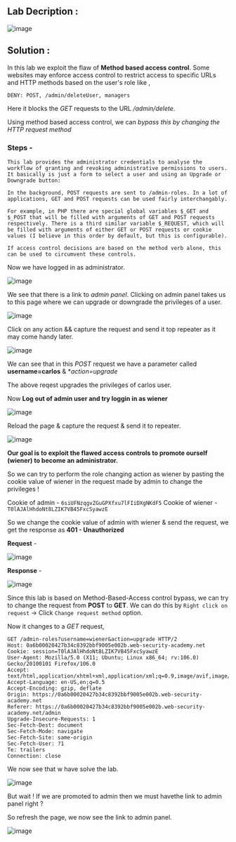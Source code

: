 ## Lab Decription :

![image](https://github.com/sh3bu/Portswigger_labs/assets/67383098/d964f901-24f1-4c01-8336-90ce13bdd4ed)


## Solution :

In this lab we exploit the flaw of  **Method based access control**. Some websites may enforce access control to restrict access to specific URLs and HTTP methods based on the user's role like ,

```http
DENY: POST, /admin/deleteUser, managers
```

Here it blocks the *GET* requests to the  URL */admin/delete*.

Using method based access control, we can *bypass this by changing the HTTP request method*


### Steps -

```
This lab provides the administrator credentials to analyse the workflow of granting and revoking administrative permissions to users. It basically is just a form to select a user and using an Upgrade or Downgrade button:

In the background, POST requests are sent to /admin-roles. In a lot of applications, GET and POST requests can be used fairly interchangably.

For example, in PHP there are special global variables $_GET and $_POST that will be filled with arguments of GET and POST requests respectively. There is a third similar variable $_REQUEST, which will be filled with arguments of either GET or POST requests or cookie values (I believe in this order by default, but this is configurable).

If access control decisions are based on the method verb alone, this can be used to circumvent these controls.
```
Now we have logged in as administrator.

![image](https://github.com/sh3bu/Portswigger_labs/assets/67383098/bc2ae963-230b-4a67-a090-368599943182)

We see that there is a link to *admin panel*. Clicking on admin panel takes us to this page where we can upgrade  or downgrade the privileges of a user.

![image](https://github.com/sh3bu/Portswigger_labs/assets/67383098/a899bc23-32ad-4e54-8f5b-8d648f1f05b1)

Click on any action && capture the request and send it top repeater as it may come handy later.

![image](https://github.com/sh3bu/Portswigger_labs/assets/67383098/a4fb6cb6-3695-48fd-8f43-f46bce773105)

We can see that in this *POST* request we have a parameter called **username=carlos** & **action=upgrade*

The above reqest upgrades the privileges of carlos user.


Now **Log out of admin user and try loggin in as wiener**

![image](https://github.com/sh3bu/Portswigger_labs/assets/67383098/cfce931f-aad7-401c-a435-0fa6443f1c1c)

Reload the page & capture the request & send it to repeater.

![image](https://github.com/sh3bu/Portswigger_labs/assets/67383098/57fabd90-75e5-49af-a1b9-9b3f3bbf0f73)


**Our goal is to exploit the flawed access controls to promote ourself (wiener) to become an administrator.**

So we can try to perform the role changing action as wiener by pasting the cookie value of wiener in the request made by admin to change the privileges !

Cookie of admin -   `6siUFNzqgvZGuGPXfxu7lFIiDXgNKdF5`
Cookie of wiener - `T0lAJAlHhdoNt8LZIK7VB45FxcSyawzE`

So we change the cookie value of admin with wiener & send the request, we get the response as **401 - Unauthorized**

**Request** -

![image](https://github.com/sh3bu/Portswigger_labs/assets/67383098/25a09d45-25f2-4e9d-8966-0ea75a7c4eda)

**Response** -

![image](https://github.com/sh3bu/Portswigger_labs/assets/67383098/a1fd1499-55d4-4c6b-ae48-f3dc53f85b32)

Since this lab is based on Method-Based-Access control bypass, we can try to change the request from **POST** to **GET**. We can do this by `Right click on request` -> Click `Change request method` option.

Now it changes to a *GET* request,

```http
GET /admin-roles?username=wiener&action=upgrade HTTP/2
Host: 0a6b00020427b34c8392bbf9005e002b.web-security-academy.net
Cookie: session=T0lAJAlHhdoNt8LZIK7VB45FxcSyawzE
User-Agent: Mozilla/5.0 (X11; Ubuntu; Linux x86_64; rv:106.0) Gecko/20100101 Firefox/106.0
Accept: text/html,application/xhtml+xml,application/xml;q=0.9,image/avif,image/webp,*/*;q=0.8
Accept-Language: en-US,en;q=0.5
Accept-Encoding: gzip, deflate
Origin: https://0a6b00020427b34c8392bbf9005e002b.web-security-academy.net
Referer: https://0a6b00020427b34c8392bbf9005e002b.web-security-academy.net/admin
Upgrade-Insecure-Requests: 1
Sec-Fetch-Dest: document
Sec-Fetch-Mode: navigate
Sec-Fetch-Site: same-origin
Sec-Fetch-User: ?1
Te: trailers
Connection: close
```

We now see that w have solve the lab.

![image](https://github.com/sh3bu/Portswigger_labs/assets/67383098/b74b636a-e128-47ab-a07d-eeccf84b0dbc)

But wait ! If we are promoted to admin then we must havethe link to admin panel right ?

So refresh the page, we now see the link to admin panel.

![image](https://github.com/sh3bu/Portswigger_labs/assets/67383098/ad857bca-d57a-4884-96ff-a09fbbded332)


















